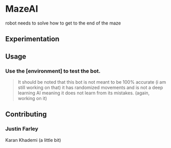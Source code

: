 # MazeAI
robot needs to solve how to get to the end of the maze
## Experimentation


## Usage

### Use the [environment] to test the bot.
>It should be noted that this bot is not meant to be 100% accurate (i am still working on that)
>it has randomized movements and is not a deep learning AI meaning it does not learn from its mistakes. (again, working on it)

## Contributing

### Justin Farley
Karan Khademi (a little bit)